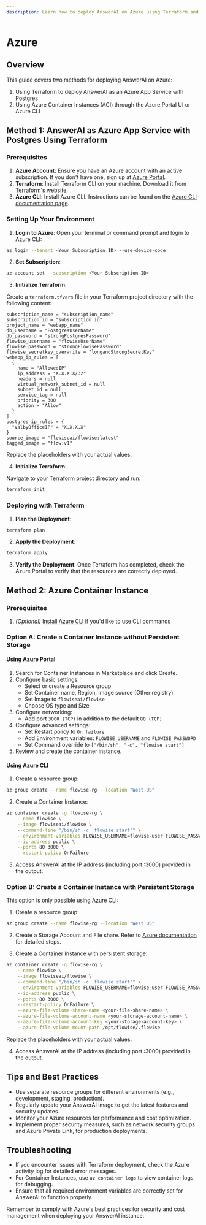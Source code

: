 ```yaml
---
description: Learn how to deploy AnswerAI on Azure using Terraform and Azure Container Instances
---
```


# Azure

## Overview

This guide covers two methods for deploying AnswerAI on Azure:

1. Using Terraform to deploy AnswerAI as an Azure App Service with Postgres
2. Using Azure Container Instances (ACI) through the Azure Portal UI or Azure CLI

## Method 1: AnswerAI as Azure App Service with Postgres Using Terraform

### Prerequisites

1. **Azure Account**: Ensure you have an Azure account with an active subscription. If you don't have one, sign up at [Azure Portal](https://portal.azure.com/).
2. **Terraform**: Install Terraform CLI on your machine. Download it from [Terraform's website](https://www.terraform.io/downloads.html).
3. **Azure CLI**: Install Azure CLI. Instructions can be found on the [Azure CLI documentation page](https://docs.microsoft.com/en-us/cli/azure/install-azure-cli).

### Setting Up Your Environment

1. **Login to Azure**: Open your terminal or command prompt and login to Azure CLI:

```bash
az login --tenant <Your Subscription ID> --use-device-code
```

2. **Set Subscription**:

```bash
az account set --subscription <Your Subscription ID>
```

3. **Initialize Terraform**:

Create a `terraform.tfvars` file in your Terraform project directory with the following content:

```hcl
subscription_name = "subscription_name"
subscription_id = "subscription id"
project_name = "webapp_name"
db_username = "PostgresUserName"
db_password = "strongPostgresPassword"
flowise_username = "flowiseUserName"
flowise_password = "strongFlowisePassword"
flowise_secretkey_overwrite = "longandStrongSecretKey"
webapp_ip_rules = [
  {
    name = "AllowedIP"
    ip_address = "X.X.X.X/32"
    headers = null
    virtual_network_subnet_id = null
    subnet_id = null
    service_tag = null
    priority = 300
    action = "Allow"
  }
]
postgres_ip_rules = {
  "ValbyOfficeIP" = "X.X.X.X"
}
source_image = "flowiseai/flowise:latest"
tagged_image = "flow:v1"
```

Replace the placeholders with your actual values.

4. **Initialize Terraform**:

Navigate to your Terraform project directory and run:

```bash
terraform init
```

### Deploying with Terraform

1. **Plan the Deployment**:

```bash
terraform plan
```

2. **Apply the Deployment**:

```bash
terraform apply
```

3. **Verify the Deployment**: Once Terraform has completed, check the Azure Portal to verify that the resources are correctly deployed.

## Method 2: Azure Container Instance

### Prerequisites

1. _(Optional)_ [Install Azure CLI](https://learn.microsoft.com/en-us/cli/azure/install-azure-cli) if you'd like to use CLI commands

### Option A: Create a Container Instance without Persistent Storage

#### Using Azure Portal

1. Search for Container Instances in Marketplace and click Create.
2. Configure basic settings:
    - Select or create a Resource group
    - Set Container name, Region, Image source (Other registry)
    - Set Image to `flowiseai/flowise`
    - Choose OS type and Size
3. Configure networking:
    - Add port `3000 (TCP)` in addition to the default `80 (TCP)`
4. Configure advanced settings:
    - Set Restart policy to `On failure`
    - Add Environment variables: `FLOWISE_USERNAME` and `FLOWISE_PASSWORD`
    - Set Command override to `["/bin/sh", "-c", "flowise start"]`
5. Review and create the container instance.

<!-- TODO: Add a screenshot of the successful deployment in Azure Portal -->

#### Using Azure CLI

1. Create a resource group:

```bash
az group create --name flowise-rg --location "West US"
```

2. Create a Container Instance:

```bash
az container create -g flowise-rg \
    --name flowise \
    --image flowiseai/flowise \
    --command-line "/bin/sh -c 'flowise start'" \
    --environment-variables FLOWISE_USERNAME=flowise-user FLOWISE_PASSWORD=flowise-password \
    --ip-address public \
    --ports 80 3000 \
    --restart-policy OnFailure
```

3. Access AnswerAI at the IP address (including port :3000) provided in the output.

### Option B: Create a Container Instance with Persistent Storage

This option is only possible using Azure CLI:

1. Create a resource group:

```bash
az group create --name flowise-rg --location "West US"
```

2. Create a Storage Account and File share. Refer to [Azure documentation](https://learn.microsoft.com/en-us/azure/storage/files/storage-how-to-use-files-portal?tabs=azure-portal) for detailed steps.

3. Create a Container Instance with persistent storage:

```bash
az container create -g flowise-rg \
    --name flowise \
    --image flowiseai/flowise \
    --command-line "/bin/sh -c 'flowise start'" \
    --environment-variables FLOWISE_USERNAME=flowise-user FLOWISE_PASSWORD=flowise-password DATABASE_PATH=/opt/flowise/.flowise APIKEY_PATH=/opt/flowise/.flowise SECRETKEY_PATH=/opt/flowise/.flowise LOG_PATH=/opt/flowise/.flowise/logs BLOB_STORAGE_PATH=/opt/flowise/.flowise/storage \
    --ip-address public \
    --ports 80 3000 \
    --restart-policy OnFailure \
    --azure-file-volume-share-name <your-file-share-name> \
    --azure-file-volume-account-name <your-storage-account-name> \
    --azure-file-volume-account-key <your-storage-account-key> \
    --azure-file-volume-mount-path /opt/flowise/.flowise
```

Replace the placeholders with your actual values.

4. Access AnswerAI at the IP address (including port :3000) provided in the output.

## Tips and Best Practices

-   Use separate resource groups for different environments (e.g., development, staging, production).
-   Regularly update your AnswerAI image to get the latest features and security updates.
-   Monitor your Azure resources for performance and cost optimization.
-   Implement proper security measures, such as network security groups and Azure Private Link, for production deployments.

## Troubleshooting

-   If you encounter issues with Terraform deployment, check the Azure activity log for detailed error messages.
-   For Container Instances, use `az container logs` to view container logs for debugging.
-   Ensure that all required environment variables are correctly set for AnswerAI to function properly.

Remember to comply with Azure's best practices for security and cost management when deploying your AnswerAI instance.

<!-- TODO: Add a video tutorial on deploying to Azure Container Instance -->
